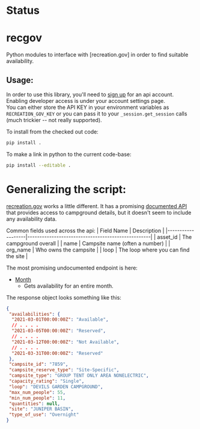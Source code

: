 # Status


# recgov
Python modules to interface with [recreation.gov] in order to find suitable availability.

## Usage:

In order to use this library, you'll need to [sign up](https://ridb.recreation.gov/) for 
an api account.  Enabling developer access is under your account settings page.  
You can either store the API KEY in your environment variables as `RECREATION_GOV_KEY`
or you can pass it to your `_session.get_session` calls (much trickier -- not really 
supported).

To install from the checked out code:
``` bash
pip install .
```

To make a link in python to the current code-base:
```bash
pip install --editable .
```

# Generalizing the script:

[recreation.gov](https://www.recreation.gov/) works a little different.  It has a
promising [documented API](https://www.recreation.gov/use-our-data) that provides 
access to campground details, but it doesn't seem to include any availability data.

Common fields used across the api:
| Field Name        | Description                                       |
|-------------------|---------------------------------------------------|
| asset_id          | The campground overall                            |
| name              | Campsite name (often a number)                    |
| org_name          | Who owns the campsite                             |
| loop              | The loop where you can find the site              |

The most promising undocumented endpoint is here: 

* [Month](https://www.recreation.gov/api/camps/availability/campground/234059/month?start_date=2021-02-01T00%3A00%3A00.000Z)
  * Gets availability for an entire month.

The response object looks something like this:
``` json
{
 "availabilities": {
  "2021-03-01T00:00:00Z": "Available",
  // . . . . 
  "2021-03-05T00:00:00Z": "Reserved",
  // . . . . 
  "2021-03-12T00:00:00Z": "Not Available",
  // . . . . 
  "2021-03-31T00:00:00Z": "Reserved"
 },
 "campsite_id": "7859",
 "campsite_reserve_type": "Site-Specific",
 "campsite_type": "GROUP TENT ONLY AREA NONELECTRIC",
 "capacity_rating": "Single",
 "loop": "DEVILS GARDEN CAMPGROUND",
 "max_num_people": 55,
 "min_num_people": 11,
 "quantities": null,
 "site": "JUNIPER BASIN",
 "type_of_use": "Overnight"
}
```